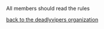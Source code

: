 All members should read the rules

[back to the deadlyvipers organization](https://github.com/deadlyvipers)
